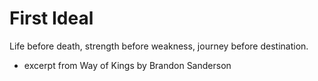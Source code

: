 # First Ideal

Life before death, strength before weakness, journey before destination.

- excerpt from Way of Kings by Brandon Sanderson